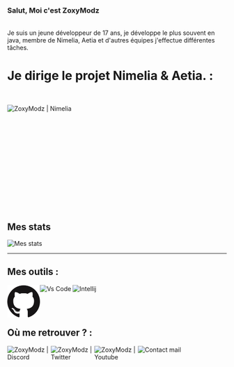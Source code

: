 ### Salut, Moi c'est ZoxyModz 
<br />
Je suis un jeune développeur de 17 ans, je développe le plus souvent en java, membre de Nimelia, Aetia et d'autres équipes j'effectue différentes tâches.

# Je dirige le projet Nimelia & Aetia. :
<br />

[<img align="left" alt="ZoxyModz | Nimelia" src="https://cdn.discordapp.com/attachments/822233414278184980/1025542980343451658/github_serv_icon.png"/>][nimelia]

<br />
<br />
<br />
<br />
<br />
<br />
<br />
<br />
<br />
<br />
<br />
<br />
<br />
<br />

## Mes stats

<img alt="Mes stats" src="https://github-readme-stats.vercel.app/api/top-langs/?username=zoxouu&show_icons=true&hide_border=true&theme=radical" />

---

## Mes outils :

[<img align="left" alt="GitHub" width="75px" src="https://raw.githubusercontent.com/github/explore/78df643247d429f6cc873026c0622819ad797942/topics/github/github.png" />][github]
[<img align="left" alt="Vs Code" width="75px" src="https://upload.wikimedia.org/wikipedia/commons/thumb/2/2d/Visual_Studio_Code_1.18_icon.svg/1200px-Visual_Studio_Code_1.18_icon.svg.png" />][vscode]
[<img align="left" alt="Intellij" width="75px" src="https://resources.jetbrains.com/storage/products/intellij-idea/img/meta/intellij-idea_logo_300x300.png" />][intellij]


<br />
<br />
<br />
<br />


## Où me retrouver ? :

[<img align="left" alt="ZoxyModz | Discord" width="100px" src="https://img.shields.io/badge/Discord-7289DA?style=for-the-badge&logo=discord&logoColor=white"/>][discord]
[<img align="left" alt="ZoxyModz | Twitter" width="100px" src="https://img.shields.io/badge/Twitter-1DA1F2?style=for-the-badge&logo=twitter&logoColor=white"/>][twitter]
[<img align="left" alt="ZoxyModz | Youtube" width="100px" src="https://img.shields.io/badge/YouTube-FF0000?style=for-the-badge&logo=youtube&logoColor=white"/>][youtube]
[<img align="left" alt="Contact mail" width="100px" src="https://img.shields.io/badge/Gmail-D14836?style=for-the-badge&logo=gmail&logoColor=white"/>][gmail]

[twitter]: https://twitter.com/zoxymodz
[discord]: https://discord.com/users/709471121656905829
[youtube]: https://www.youtube.com/channel/UCtGCUwYrP9gxlcwOs2LqIhg
[intellij]: https://www.jetbrains.com/idea/
[github]: https://github.com/Zoxouu
[vscode]: https://code.visualstudio.com/
[gmail]: mailto:pro@zoxymodz.me
[nimelia]:https://www.nimelia.fr

